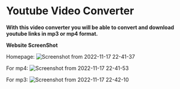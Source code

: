# **Youtube Video Converter**

**With this video converter you will be able to convert and download youtube links in mp3 or mp4 format.**

**Website ScreenShot**

Homepage:
![Screenshot from 2022-11-17 22-41-37](https://user-images.githubusercontent.com/101043132/202543628-a7406881-887b-4f4c-a8b5-d15fb3747514.png)

For mp4:
![Screenshot from 2022-11-17 22-41-53](https://user-images.githubusercontent.com/101043132/202543634-c97b8b20-3fab-452c-ad6f-30399dc5246f.png)

For mp3:
![Screenshot from 2022-11-17 22-42-10](https://user-images.githubusercontent.com/101043132/202543642-f0634a34-7801-47d9-8e7d-18f18d66462d.png)
